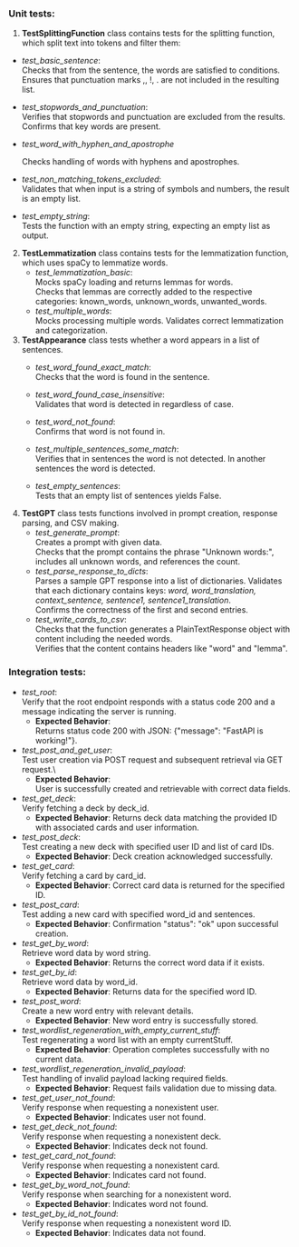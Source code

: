 ### Unit tests: 
1. **TestSplittingFunction** class contains tests for the splitting function, which split text into tokens and filter them:
  - *test_basic_sentence*:\
  Checks that from the sentence, the words are satisfied to conditions.
  Ensures that punctuation marks ,, !, . are not included in the resulting list.
  - *test_stopwords_and_punctuation*:\
  Verifies that stopwords and punctuation are excluded from the results.
Confirms that key words are present.
  - *test_word_with_hyphen_and_apostrophe*
  
    Checks handling of words with hyphens and apostrophes.

  - *test_non_matching_tokens_excluded*:  
  Validates that when input is a string of symbols and numbers, the result is an empty list.
  - *test_empty_string*:\
Tests the function with an empty string, expecting an empty list as output.
2. **TestLemmatization** class contains tests for the lemmatization function, which uses spaCy to lemmatize words.
   - *test_lemmatization_basic*:\
   Mocks spaCy loading and returns lemmas for words.\
    Checks that lemmas are correctly added to the respective categories: known_words, unknown_words, unwanted_words.
   - *test_multiple_words*:\
    Mocks processing multiple words.
Validates correct lemmatization and categorization.
3. **TestAppearance** class tests whether a word appears in a list of sentences.
   - *test_word_found_exact_match*:\
Checks that the word is found in the sentence.
   - *test_word_found_case_insensitive*:\
Validates that word is detected in regardless of case.
   - *test_word_not_found*:\
Confirms that word is not found in.
   - *test_multiple_sentences_some_match*:\
Verifies that in sentences the word is not detected.
In another sentences the word is detected.

   - *test_empty_sentences*:\
Tests that an empty list of sentences yields False.
4. **TestGPT** class tests functions involved in prompt creation, response parsing, and CSV making.
    - *test_generate_prompt*:\
Creates a prompt with given data.\
Checks that the prompt contains the phrase "Unknown words:", includes all unknown words, and references the count.
   - *test_parse_response_to_dicts*:\
Parses a sample GPT response into a list of dictionaries.
Validates that each dictionary contains keys:
*word, word_translation, context_sentence, sentence1, sentence1_translation*.\
Confirms the correctness of the first and second entries.
   - *test_write_cards_to_csv*:\
   Checks that the function generates a PlainTextResponse object with content including the needed words.\
   Verifies that the content contains headers like "word" and "lemma".

### Integration tests:
- *test_root*:\
Verify that the root endpoint responds with a status code 200 and a message indicating the server is running.
  - **Expected Behavior**:\
  Returns status code 200 with JSON: {"message": "FastAPI is working!"}.
- *test_post_and_get_user*:\
Test user creation via POST request and subsequent retrieval via GET request.\
  - **Expected Behavior**:\
  User is successfully created and retrievable with correct data fields.
- *test_get_deck*:\
Verify fetching a deck by deck_id.
  - **Expected Behavior**:
  Returns deck data matching the provided ID with associated cards and user information.
- *test_post_deck*:\
Test creating a new deck with specified user ID and list of card IDs.
  - **Expected Behavior**:
  Deck creation acknowledged successfully.
- *test_get_card*:\
Verify fetching a card by card_id.
  - **Expected Behavior**:
  Correct card data is returned for the specified ID.
- *test_post_card*:\
Test adding a new card with specified word_id and sentences.
  - **Expected Behavior**:
  Confirmation "status": "ok" upon successful creation.
- *test_get_by_word*:\
Retrieve word data by word string.
  - **Expected Behavior**:
  Returns the correct word data if it exists.
- *test_get_by_id*:\
  Retrieve word data by word_id.
  - **Expected Behavior**:
  Returns data for the specified word ID.
- *test_post_word*:\
Create a new word entry with relevant details.
  - **Expected Behavior**:
  New word entry is successfully stored.
- *test_wordlist_regeneration_with_empty_current_stuff*:\
  Test regenerating a word list with an empty currentStuff.
  - **Expected Behavior**:
  Operation completes successfully with no current data.
- *test_wordlist_regeneration_invalid_payload*:\
  Test handling of invalid payload lacking required fields.
  - **Expected Behavior**:
  Request fails validation due to missing data.
- *test_get_user_not_found*:\
  Verify response when requesting a nonexistent user.
  - **Expected Behavior**:
  Indicates user not found.
- *test_get_deck_not_found*:\
  Verify response when requesting a nonexistent deck.
  - **Expected Behavior**:
  Indicates deck not found.
- *test_get_card_not_found*:\
  Verify response when requesting a nonexistent card.
  - **Expected Behavior**:
  Indicates card not found.
- *test_get_by_word_not_found*:\
  Verify response when searching for a nonexistent word.
  - **Expected Behavior**:
  Indicates word not found.
- *test_get_by_id_not_found*:\
  Verify response when requesting a nonexistent word ID.
  - **Expected Behavior**:
  Indicates data not found.

